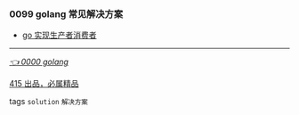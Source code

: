 ### 0099 golang 常见解决方案
- [go 实现生产者消费者](demo/solutions/shengchanzhe.go)


---
*[👈 0000 golang](0000golang.md)*

[415 出品，必属精品](0000golang.md)
 
tags `solution` `解决方案`